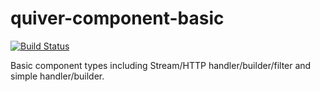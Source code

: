# quiver-component-basic

[![Build Status](https://travis-ci.org/quiverjs/quiver-component-basic.svg?branch=master)](https://travis-ci.org/quiverjs/quiver-component-basic)

Basic component types including Stream/HTTP handler/builder/filter and simple handler/builder.
